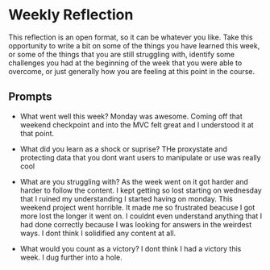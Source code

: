 # Weekly Reflection
This reflection is an open format, so it can be whatever you like. Take this opportunity to write a bit on some of the things you have learned this week, or some of the things that you are still struggling with, identify some challenges you had at the beginning of the week that you were able to overcome, or just generally how you are feeling at this point in the course.

## Prompts
- What went well this week?
    Monday was awesome. Coming off that weekend checkpoint and into the MVC felt great and I understood it at that point.
- What did you learn as a shock or suprise?
    THe proxystate and protecting data that you dont want users to manipulate or use was really cool
- What are you struggling with?
    As the week went on it got harder and harder to follow the content. I kept getting so lost starting on wednesday that I ruined my understanding I started having on monday. This weekend project went horrible. It made me so frustrated beacuse I got more lost the longer it went on. I couldnt even understand anything that I had done correctly because I was looking for answers in the weirdest ways. I dont think I solidified any content at all.

- What would you count as a victory?
    I dont think I had a victory this week. I dug further into a hole.